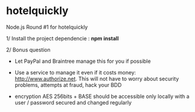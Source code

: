 # hotelquickly
Node.js Round #1 for hotelquickly

1/ Install the project dependencie : <b>npm install</b>

2/ Bonus question
 - Let PayPal and Braintree manage this for you if possible
 
 - Use a service to manage it even if it costs money: http://www.authorize.net. This will not have to worry about security problems, attempts at fraud, hack your BDD
 
- encryption AES 256bits + BASE should be accessible only locally with a user / password secured and changed regularly
